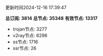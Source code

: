 更新时间2024-12-16 17:39:47

**总订阅: 3814**
**总节点: 35348**
**有效节点: 13317**
- trojan节点: 3277
- v2ray节点: 8298
- ss节点: 1716
- ssr节点: 26
